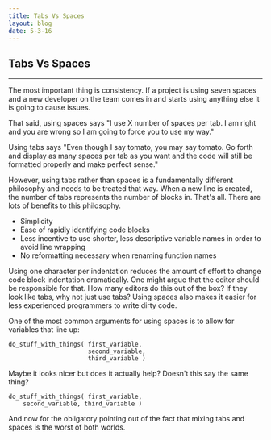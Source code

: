 ```yaml
---
title: Tabs Vs Spaces
layout: blog
date: 5-3-16
---
```

## Tabs Vs Spaces
------

The most important thing is consistency. If a project is using seven spaces and a new developer on the team comes in and starts using anything else it is going to cause issues.

That said, using spaces says "I use X number of spaces per tab. I am right and you are wrong so I am going to force you to use my way."

Using tabs says "Even though I say tomato, you may say tomato. Go forth and display as many spaces per tab as you want and the code will still be formatted properly and make perfect sense."

However, using tabs rather than spaces is a fundamentally different philosophy and needs to be treated that way. When a new line is created, the number of tabs represents the number of blocks in. That's all. There are lots of benefits to this philosophy.

* Simplicity
* Ease of rapidly identifying code blocks
* Less incentive to use shorter, less descriptive variable names in order to avoid line wrapping
* No reformatting necessary when renaming function names

Using one character per indentation reduces the amount of effort to change code block indentation dramatically. One might argue that the editor should be responsible for that. How many editors do this out of the box? If they look like tabs, why not just use tabs? Using spaces also makes it easier for less experienced programmers to write dirty code.

One of the most common arguments for using spaces is to allow for variables that line up:

    do_stuff_with_things( first_variable,
	                      second_variable,
                          third_variable )

Maybe it looks nicer but does it actually help? Doesn't this say the same thing?

    do_stuff_with_things( first_variable,
        second_variable, third_variable )

And now for the obligatory pointing out of the fact that mixing tabs and spaces is the worst of both worlds.